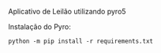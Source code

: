 Aplicativo de Leilão utilizando pyro5

Instalação do Pyro:
```
python -m pip install -r requirements.txt
```
